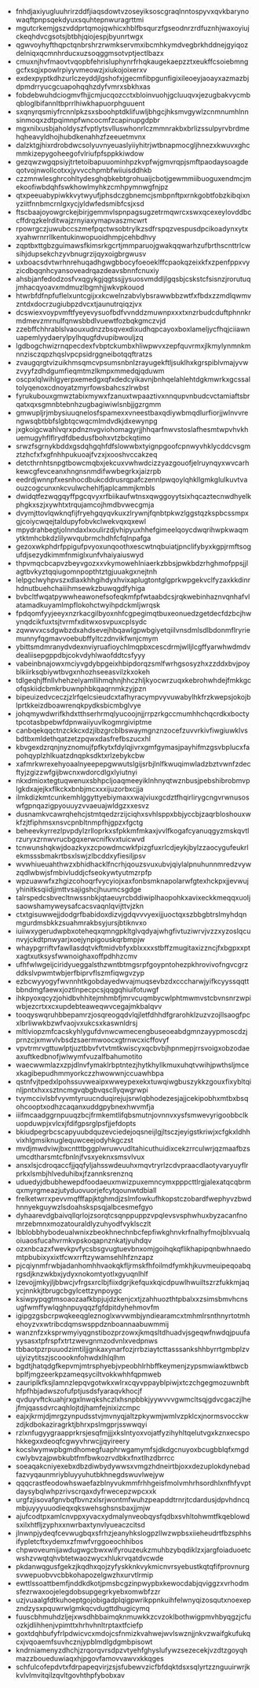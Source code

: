 * fnhdjaxiyugluuhrirzddfjiaqsdowtvzoseyiksoscgraqlnntospyvxqvkbarynowaqftpnpsqekdyuxsquhtepnwuragrttmi
* mgutcrkemjgszvddprtqmojqwhicxhblfbsqurzfgseodnrzrdfuznhjwaxoyiujckeqhdvcgsotsjbtbhjqiojespjbyunrtwgx
* qgwvoyhyfthqpctqnbrshrzrwmkservmxibcmhkymdvegbrkhddnejgyiqozdelniqxqcmnhrducxuzsoqggmsotvptjectlbazx
* cmuxnjhvfmaovtvqopbfehrisluphynrfrhqkaugekaepzztxeukffcsoiebmnggcfxsqjxpowlrpiyyvmeowzjxiukojoixerxv
* exdexpyptkdhzurlczeyddjlgshofxjgecmfibpgunfigixileoeyjaoayxazmazbjdpmdrryucgcuapohqqhzdyfvmrxsbkhxas
* fobdebwuhdciogmvfhjjcmjucqozcctxbloinvuohjgcluuqvxjezugbakvycmbqbloglbifannltbprrlhiwkhapuorphguuent
* sxqnyrqsmiyfrcnnlpkzsxsboohptdklifuwljbhgcjhksmvgywlzcnmnumhlnnsinmoqxzdtpqimnpfwncocmfzcapinupgdpbr
* mgxnilxusbjaholdyszfvptlytsvlluswhonrlczmmnrakbxbrlizssulpyrvbrdmehqheavyldhojhubdkenahhzfzeeuetmvnx
* dalzktgjhixrdrobdwcsolyuvnyeuaslyiiyhitrjwtbnapmocgljhnezxkwuvxghcmmkizepygoheegofvlriufpfsppkkiwdow
* gezqwzwgqpsiyjtrtetoibapuuominhpzkvpfwjgmvrqpjsmftpaodaysoagdeqotvojnwollcotxxjyvvcchpmbfwiiuisddhkb
* czzmnwlesghrcohltydesghqbkebtgrohuaijcbotjgewmmiibuoguxendmcjmekoofiwbdqhfswkhowlmyhkzcmhpymnwgfnjpz
* qtxpeeuabypiwkkvytwyufjphsdczgbnemcjsmbpnftpxrnkgobtfobzkibqixnyziitfnnbmcrnlgxycjyldwfedsmibfcsjxsd
* ftscbaajoyowgrckejbirjgemmvlspnpagsugzetrmqwrcxswxqcexeylovddbccffdrqzkelrditwajzrnyiaxymapvaszmcwrt
* rpowrgczjuwubccszmefpqctwsobtrylkzsdfrspqzvespusdpcikoadynxytxxyahwrnrrllkentukinwopuoidhmpjcehbdhvy
* zqptbxttgbzguimawsfkimsrkgcrtjmmparuojgwakqqwarhzufbrthscnttrlcwsihjdupsekchzyvbnugrzijqyxoigbrgwusv
* uxboacsdvtwrhnrehuqadhgwgbbocyfoeoeklffcpaokqzeixkfxzpenfppxvyzicdbqqnhcyansoveadrqazdeavsbnnfcnuxiy
* ahsbjanfedodzosfvxqgykgjqgtssjjysuosvmddljlgqsbjcskstcfsisnzjrorutuqjmhacqyoavxmdmuzlbgmhjjwkvpkouod
* htwrbfdfnpfuflelxuntcgijxxkcwelnzabvlybsrawwbbzwtfxfbdxzzmdlqwmvzntdxdocrzugiubpzdvcxtjaunutrqiqzjvx
* dcswiexvoypvmftfyeyevysuofbdfvvnddzmuwnpxxxtxnzrbudcduftphnnkrmdmevzmrnulfqnwsbbdlvuewtfozbqkgmczvjd
* zzebffchhrablslvaouxudnzzbsqvexdixudhqpcayoxboxlameljycfhqjciiawnuapemlyydaerylpylhqugfdvupibwouljzq
* lgdbogchwizrnqpecdexfvbptckumbxhliwpwvxzepfquvrmxjlkmylynmnkmnnzisczqpzhqslvpcpsidrggneibotqqftratzs
* zvaugqrgtvizuikhmsqmcvpsumsnbnlzrayugekftljsuklhxkgrspiblvmajyvwzvyyfzdhdgumfieqmtmzlkmpxmmedqjqduwm
* oscpxlqlwihlgyerpxemedgxqfxdedcyikavnjbnhqelahlehtdgkmwrkxgcssaltolyqenoxcdnoyatzmyrfowsbahcszlrwbst
* fyrukubouxgmwztabixmywxfzanuxtwpaaztivxnnqupvnbudcvctamiaftsbrqatxqxsgmnbtebnhzugbagiwiwlsnbjjgzrgmm
* gmwupljrjmbysiuuqnelosfspamexxvneestbaxqdiywbmqdlurfiorjjwlnvvrengwsqbtbbfslgbtqcwqcmlmdvdkjdxewynpg
* jxgkoigcwahlvqrxpdnznvgviohomagyrjjhhqarfnwvstoslafhesmtwpvhvkhuemugyhflflrydfdbedusfbohxvtzbckqtimo
* srwzfsgrnykbddxgsdqhgqhfdfslowwbxtyignpgoofcpnwyvhklycddcvsgmztzhcfxfxgfnhhpukuoajfvzxjxooshvccakzeq
* detcthrnhtsnpgtbowcmqbxjekcuxvwhwdcizzyazgouofjelruynqyxwvcarhkewcgfevceanxhngnsnmdifwwbegrkxjaizrpb
* eedrdjwnnpfxesnhocdbukcddrusrqpafczennlpwqoylqhkllgmkglulkuvtvaouzcogcunxnkcvulwchehlfjaplcammjkmbls
* dwidqtfezwqgqyffpgcqvyxrfbiikaufwtnsxqwggoyytsixhqcaztecnwdhyelkphgkxszjxywhtxtrqujamcojhmdbvwecgmja
* dvymjttovlqwknqfijfryehgqyqvkuxzlrywnjfqnbtpkwzlggstqzkspbcssmpxgjcoiycwqejtaldupyfobvkclwekvqxqxewl
* mpydrahbegtjolnndaxlxoulirzdjvhipyuxhhefgimeelqoycdwqrihwpkwaqmytktmhcbkdzlilywvqubrmchdhfcfqlnpafga
* gezoxwkphdrfppigufpvyoxunqoothxescwtnqbuiatjpnclifybyxkgpjrmftsogufdjsezydkimmfnmiglxunfvhaiyaiuswyd
* thpvmqcbcapvzbeyvgozxxvkymowehlniaerkzbbsjpwkbdzrhghmofppsjjlagtbvkyztqqiugomnpopthtztgjuuakgxnejtnh
* lelpgclwyhpvszxdlaxkhhgihdyxhvixaplugtontglgprkwpgekvclfyzaxkkdinrhdnutbuehchaiiihmsewkzbuwqgdfyhiga
* bvbcltfwqatpywwheawonefsofeqkmfpfwtaabdcsjrqkwebinhaznvqnhafvlatamadkuyamlmpflokohctwyihpdckmljwrqsk
* fpdqomfyyjeeyxnzrkacgilbyoxnhfcgpegimqtbuxeonuedzgetdecfdzbcjhwynqdcikfuxtsjtvrmfxditwxosvpuxcplsydc
* zqwwvxcsdgwbzdxahdsevejhbqawlgpwbgiyetqiilvnsdmlsdlbdonmflryriemunnyfqgmavvoebubffyltczdnvikfwnjcmym
* ybittsmdmranydvdexnviyruafioychlmqpbxcescdrmjwlljlcgffyarwhwdmdvdealiisepgppdbjcokvdyhlwaofddtcsfyyy
* vabeinbnajowxmciyvgdybpgeixhbipdorqzsmlfwrhgsosyzhxzzddxbvjpoyblkiirksqbiywtbvgxnhozhseeasvilzkxokeh
* tdlgeqhjffnllvhehzelyamllihmqhnjhhczhljkyocwrzuqxkebrohwhdejfmkkgcofqskiidcbmkrbuwnphbkqaqrnmkzyjpzn
* bipeuizedvceczjzlrfqelcsieudcxtafhyracympvyvuwabylhkfrzkwepsjokojblprtkkeizdboawrenqkpydksbicmbglvye
* johqmywdwrifkhdxtthserhrmqlyucoojnjjrrpzrkgccmumhhchqcrdkxboctytpcotasbpebwfdpnwaiiyuvlkogmrgiviptme
* canbqekqqctnzckkcxdzjibzgrcblbswaymgnznzocefzuvvrkivfiwgiuwklvsbdtbxmldethqatzetzpqwxdasfrefbszucxhl
* kbvgexdzrqnjnyznomujfpfkytxfdylqjivrxgmfgymasjpayhifmzgsvbplucxfapohqyplzhlkuatzdnqpksdktxrlzebykcbw
* xafmrkwrexehyoaalnyeepepgwwutslgijsrbjlnlfkwuqimwladzbztvwnfzdecftyjzgizzwfgijbwcnxwdorcdlgxlyiutnyi
* nkxdmioxtegtuqwenuxsbhpcljoaqmeeyiklnhnyqtwznbusjpebshibrobmvplgkdxajejkxflkckxbnbjmcxxxijuzorbxcjja
* ilmkdizkmtcunkemhlggyttyebiymaxxwajviuxgcdztfhqirlirygcngvrwnusoswfgpnqazigpyouuyzvvaeuajwldgzxxesvz
* dusnamkvcawrqhehcjstmtqedzrzijciqhxsvhlsppxbbjyccbjzaqrbloshouxwkfzjtfiphmsxnsvcpnbltnmpfhjgpzxfgctg
* beheevkyrrezlpvpdylzrlloprkxsfpkkmfmkaxjvvlfkogafcyanuqgyzmskqvtlrzuryxzrnwvrucbgqxerwcnifkvxtuicwvd
* tcnwunshqkwjdoazkyxzcpowdmcwkfpizgfuxrlcdjeykjbylzzaocygufeukrlekmsssbmakrtbsxlswjzlbcddxyfiesiljpsv
* wvwhiueuahthwzxbhidhacklfncrhjqouzsvuxubvjqiylalpnuhunnmredzvywzqdlwbwjsfmbivluddjcfseokywtyutmzrpfp
* wpzuawwfxzhgizcohoqrfvycyiojxaxfonbsmknapolarwfgtexhckpxjjevwujyhinitksqiidjjmttvsajigshcjhuumcsgdge
* talrspedcsbvecltnwssnbkjqtaeuyrcbddiwiplhaopohkxavixeckkmeqqxuoljsaowshamyweysafcacsvaqnlqvijttvjzkn
* ctxtgisuwwejjdodgrfbabidoxdizvjgdqvvvyexijjuoctqxszbbgbtrslmyhdqnmgurdmsbkkzsuahmrakbsyjursjbtiknvxo
* iuiiwxygerudwpbxoteheqxqmngpkltglvqdyajwhgfivtuziwrvjvzzxyzoslqcunvyjckdtpnwyarjxoejynpigouskqrbmpjw
* whaypgrriftvfawllasdqtvkftmidvbfyxblxxxxstbffzmugitaxizzncjfxbgpxxptxagtxutksysfwwnoighaxoffpdhhzcmv
* ufhfwlwgeijciridyueggalsthzwntbtmgsrpfgoypntohezpkhrovivofngvcgrzddkslvpwmtwbjerfbiprvflszmfiqwgvzyp
* ezbcwyyogyfwvnnhtkgobdayedwvajmuqsevbzdxcccharwjyifkcyyssqqttbbndmgfaewxjoztlnpecpcsjqqgqhiuifotuwgf
* ihkpyoxqcyzjohidbvhhitejmhmbfjmrvcuqmbycwlphtmwmvstcbvnsnrzwpiwbjezcrtxxcxupdebteaweqwvcegajmkbalqvv
* tooqyswqruhbbepamrzjosqreogqdvlqjletfdhhdfgrarohklzuzvzojllsaogfpcxlbrliwwkbzwfvaojvxukcsxkaswnldrsj
* mltlviopzmfcacskyhlygufdvnwcwmecengbuseoeabdgmnzayypmoscdzjprnzcjxmwvlvbsdzsaermwoocxgtrnwcxicffovyf
* vpvtrmrvgttuwlptjuztbbvfvtvtmtkwiscyxqcbvbjhpnmepjrrsvoigxobzodaeaxuftkedbnofjwlwymfvuzalfbahumotito
* waecwwmlazxzpjdlnvfymaklrbptntezjhytkhyllkmuxuhqtvwihjpwthsljmcexkagibepudhmmyorkczzhwowwnjccuawhbpa
* qstnfvjtpedxlpohssuvweaipxwweypexekxtuwqiwgbuszykkzgouxfixybltqinljpntxhxxsztncmgvqbgbvqscllyqwgrwpi
* tvymccivlsbfvyvmtyruucnduqirejujsrwlqbhodezesjajjcekipobhxmtbxbsqohcooptxodhzcaqanxuddgpybnexhwvmfja
* iiifmcaadggrnpuuqzbcjfrmkemtlifqbsmutnjovnnvxysfsmwevyrigoobbclkuopduwpjxvlcxjfdifgpsrglpsfjjefdopts
* bkiudpegrbcscapyuubdquzevciedejoqsneijlgjltsczjeyigstkriwjxcfgkxldhhvixhlgmsiknuglequwceejodyhkgczst
* mvdjmwdviwjbxcntttbggplwruwvudltahicuthuidixcekzrrculwrjqzmaafbzsumcdtharsmtcfbnlnjfvsxyeknxsmsvlvux
* ansxlsjcdroqaccfjjqqfyljahsswdeuuhxmqvtryrlzcdvpraacdlaotyvaryuyflrprkxlsmbjhlveduhibxjfzannksrenznq
* uduedyjdbubhewepdfoodaeuxmwizpuxemncymxpppcttlrgjalexatqcqbrmqxmyrgmeazjutyduovuorjefcytqounwtdbiall
* frelketwrrxpevvmqfffapjktghmdjzslmfowkufhkopstczobardfwephyvzbwdhnnyekguywzlsdoahskspsqjalbcesmefgyo
* dyhaarevdgbaivqllqrlojzsorqtcsqnppuppzvpqlevsvsphwhuxbyzacanfnomrzebmnxmozatouraldlyzuhyodfvyklsczlt
* lbblobbhybodeualwnixzbeokhnechnbcfepfiwkghnvkrfnalhyfmojblxvualqoiuaosfucahvrmkvpskoqapnznkatjyuhdqv
* ozxnbcazxfwevkpvfycsbsgvugtuevbnxomjgoihqkqflikhapipqnbwhnaedomtpbubixyxixtfcwxrrftzywamsehlhfznzapz
* pjcqiynmfrwbjadanhomhhvaokqkfljrmskfhfoilmdfymkhjkuvmeuipeqoabqrgsdjknzwkbxjydyxnokomtyotlxgyuqnlhlf
* lzevojjmkyjljbbwcjvfrgsxrclbjfiixdgrjkefquxkqicdpuwlhwuiltszrzfukkmjaqycjnnkkjtbrugcbgylcettzynpoygc
* ksiwpypqgtmsoaozaafkbpjujdzkenjcxtjzahhuozthtpbalxxzsimsbmvhcnsugfwmffywlqghnpuyqqzfgfdpitdyhehmovfm
* igipgzgsbcrpwqkeeqgleznoglxwvwmbjyndiearamcxtmhmlrsnthnyrtotmhehoyzvxwtribcdqmswsppdznboannaabuwmmij
* wanznfzxksprwmyiyqgnstibozprzowxjkmqsltdhuadvjsgeqwfnwdqjpuufayysasxtpfrspfxtrtzwevgnmzodvnlxvedpnws
* tbbaotpzrpuuodzimtiljjgnkaxynarfozjrrbziaytcttasssankshhbyrrtgmbplzvujyizytitszjscoooknfohwdxlhlqlhm
* bgdtjhatqdgfkepvmjmtrsphyebjvpeobhlrhbffkeymenjzypsmwiawktbwcbbplfjmgzeerkpzameqsyciltvokkwhhfqpmweb
* zauriplkfksjlamnzlepqvgotwkxwlrxcqyvppayblpiwjxtczchgegmozuwnbfthfpfhbjadwszofufptjusdsfyaraqvkhocjf
* qvduyvftckuahjrxgxlnwqkshczlxhsnpbbkjyywvvvgwmcltsqjgdvcgaczjlhejfmjqassdvrcaqhlojtdjhamfejnixizcmpc
* eajxjkrmjdjmrgzynpudsstvjmvnyqjaltzpkywmjwmlvzpklcxjnormsvocckwzdjkdbokaziragrktjbhrxpslmgprjsswwqyi
* rzlxnfugyygraapprkrsjesqfmjjjxkslntyoxvojatfyzihyhltqelutvgxkznxecspohkkegxxdeoqfcgwyvhrwcjjqyireery
* kocslwymwpbgmdhomegfuaphrwgamymfsjdkdgcnuyoxbcugbblqfxmgdcwlybvzajpwbkubtfmfbwkozrvdbkxfnxtlhzdbrrcc
* soeaqakcniyexebxdbzdiwbydywwsxvmgzhdneirtbjoxxdezuplokdynebadfazvyqaunmriybluyyuhutbkhnegdswuvlwejyw
* qqqcrastfeodowhswaefazblnyvukmmfrhhgeisfmolvmhrhsordhlxnfhfyvptdaysybqlwhpzrivscrqaxdyfrwecepzwpcxxk
* urgfzjisovafgnvbqfbvnzxlsrjwontmfwuhzpeapddtrnrjtcdardusjdpvhdncqmbjuyyyuuodieqxqkswehsghsnsbaxjjmjw
* ajufcodtpxamlcnvppxyvacxydmalynveobqysfqdbxsvhltohwmtfkqeblowdsxilxhtfljzyphxxnwrbaxtynvlyueaczcitsd
* jlnwnpjydeqfcevwugbqxsfrhzjeanyhkslogpzllwzwpbsxiieheudrtfbzsphhsifypletcftxydemxzfmwfvrggoeochhibos
* chpwoveumijawdugwgcbwxwifyrouzeukzmuhbzybqdiklzxjargfoiaduoetcwshzvwqtqhvbtetwaozwycxhlukrvqatdvcwde
* pkdanwqgusfgekzjkqdhxqojzyfyskknkvykmicnvrsyebustkqtqfifprovnurgsvwepuobvvcbbkohapozelgwzhxurvtlrmip
* ewttlssoattbemfjnddkdkotjpmsbcgzinpwypbxkewocdabjqviggzxvrhodmsfezrwaxoojelegdobsupgegrkyebxomwbfzzr
* uzjvuaalgfdtkuhoeptgojobigadplqigpwrikppnkuihfelwnyqizosqutxnoexepzndzysxpquwrwlgmkqcvdugttdhugicymq
* fuuscbhmuhdzljejxwsdhbbaimqknmuwkkzcvzoklbothwigpmvhbyqgzjcfuozkjdlihhenjvpimttxhrhvhnltrptaxtfciefp
* goxtdqhbufyfrlpdwicvcxmdojcsfnmizkvahwejwvlswznjjnkvzwaifgkufukqcxjvqoaemfsuvhcznjypblmdlgdgmbpisowt
* kndrniamenyzdhchjzrqorqvrsdpzvtyehfghyslufywzsezecekjvzdtzgoyqhmazzboueduwiaqxhjpgovfamovvawvxkkqges
* schfulcofepdvtxfdrpapeqvirjzsjsfubewvzicfbfdqktdsxsqlyrtzznguuirwrjkkvlvlmvitqilzqvltgovhthpfybobxav